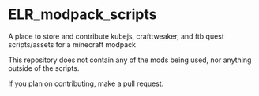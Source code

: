 # ELR_modpack_scripts
A place to store and contribute kubejs, crafttweaker, and ftb quest scripts/assets for a minecraft modpack

This repository does not contain any of the mods being used, nor anything outside of the scripts.

If you plan on contributing, make a pull request.
